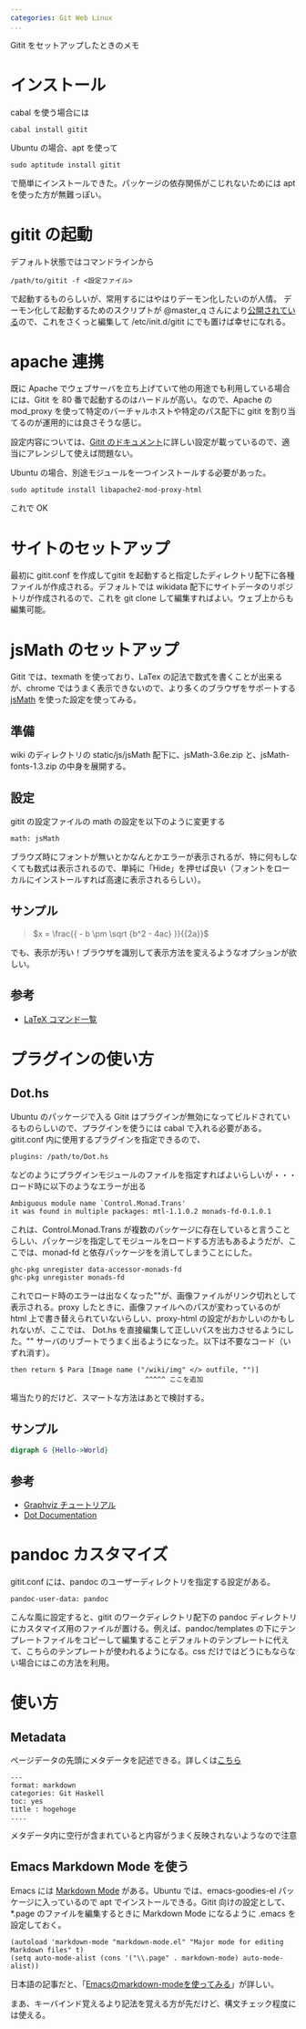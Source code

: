 ```yaml
---
categories: Git Web Linux
...
```


Gitit をセットアップしたときのメモ

# インストール

cabal を使う場合には

    cabal install gitit

Ubuntu の場合、apt を使って

    sudo aptitude install gitit

で簡単にインストールできた。パッケージの依存関係がこじれないためには apt を使った方が無難っぽい。


# gitit の起動

デフォルト状態ではコマンドラインから

    /path/to/gitit -f <設定ファイル>

で起動するものらしいが、常用するにはやはりデーモン化したいのが人情。
デーモン化して起動するためのスクリプトが @master_q さんにより[公開されている](https://gitorious.org/masterq-docs/masterq-docs/blobs/master/presentations/20110528_qpstudy/gitit_daemon.sh)ので、これをさくっと編集して /etc/init.d/gitit にでも置けば幸せになれる。


# apache 連携
既に Apache でウェブサーバを立ち上げていて他の用途でも利用している場合には、Gitit を 80 番で起動するのはハードルが高い。なので、Apache の mod_proxy を使って特定のバーチャルホストや特定のパス配下に gitit を割り当てるのが運用的には良さそうな感じ。

設定内容については、[Gitit のドキュメント](https://github.com/jgm/gitit)に詳しい設定が載っているので、適当にアレンジして使えば問題ない。

Ubuntu の場合、別途モジュールを一つインストールする必要があった。

    sudo aptitude install libapache2-mod-proxy-html

これで OK


# サイトのセットアップ

最初に gitit.conf を作成してgitit を起動すると指定したディレクトリ配下に各種ファイルが作成される。デフォルトでは wikidata 配下にサイトデータのリポジトリが作成されるので、これを git clone して編集すればよい。ウェブ上からも編集可能。


# jsMath のセットアップ

Gitit では、texmath を使っており、LaTex の記法で数式を書くことが出来るが、chrome ではうまく表示できないので、より多くのブラウザをサポートする [jsMath](http://www.math.union.edu/~dpvc/jsMath/) を使った設定を使ってみる。

## 準備

wiki のディレクトリの static/js/jsMath 配下に、jsMath-3.6e.zip と、jsMath-fonts-1.3.zip の中身を展開する。


## 設定

gitit の設定ファイルの math の設定を以下のように変更する

    math: jsMath

ブラウズ時にフォントが無いとかなんとかエラーが表示されるが、特に何もしなくても数式は表示されるので、単純に「Hide」を押せば良い（フォントをローカルにインストールすれば高速に表示されるらしい）。


## サンプル

> $x = \frac{{ - b \pm \sqrt {b^2 - 4ac} }}{{2a}}$

でも、表示が汚い！ブラウザを識別して表示方法を変えるようなオプションが欲しい。

## 参考

* [LaTeX コマンド一覧](http://www1.kiy.jp/~yoka/LaTeX/latex.html)

# プラグインの使い方

## Dot.hs

Ubuntu のパッケージで入る Gitit はプラグインが無効になってビルドされているものらしいので、プラグインを使うには cabal で入れる必要がある。gitit.conf 内に使用するプラグインを指定できるので、

    plugins: /path/to/Dot.hs

などのようにプラグインモジュールのファイルを指定すればよいらしいが・・・ロード時に以下のようなエラーが出る

    Ambiguous module name `Control.Monad.Trans'
    it was found in multiple packages: mtl-1.1.0.2 monads-fd-0.1.0.1

これは、Control.Monad.Trans が複数のパッケージに存在していると言うことらしい、パッケージを指定してモジュールをロードする方法もあるようだが、ここでは、monad-fd と依存パッケージをを消してしまうことにした。

    ghc-pkg unregister data-accessor-monads-fd
    ghc-pkg unregister monads-fd

これでロード時のエラーは出なくなった""が、画像ファイルがリンク切れとして表示される。proxy したときに、画像ファイルへのパスが変わっているのが html 上で書き替えられていないらしい、proxy-html の設定がおかしいのかもしれないが、ここでは、 Dot.hs を直接編集して正しいパスを出力させるようにした。"" サーバのリブートでうまく出るようになった。以下は不要なコード（いずれ消す）。

    then return $ Para [Image name ("/wiki/img" </> outfile, "")]
                                     ^^^^^ ここを追加

場当たり的だけど、スマートな方法はあとで検討する。

## サンプル

~~~ {.dot name="diagram1"}
digraph G {Hello->World}
~~~

## 参考

* [Graphviz チュートリアル](http://homepage3.nifty.com/kaku-chan/graphviz/index.html)
* [Dot Documentation](http://www.graphviz.org/Documentation.php)

# pandoc カスタマイズ

gitit.conf には、pandoc のユーザーディレクトリを指定する設定がある。

    pandoc-user-data: pandoc

こんな風に設定すると、gitit のワークディレクトリ配下の pandoc ディレクトリにカスタマイズ用のファイルが置ける。例えば、pandoc/templates の下にテンプレートファイルをコピーして編集することデフォルトのテンプレートに代えて、こちらのテンプレートが使われるようになる。css だけではどうにもならない場合にはこの方法を利用。


# 使い方

## Metadata

ページデータの先頭にメタデータを記述できる。詳しくは[こちら](http://gitit.johnmacfarlane.net/README#page-metadata)

    ---
    format: markdown
    categories: Git Haskell
    toc: yes
    title : hogehoge
    ....

メタデータ内に空行が含まれていると内容がうまく反映されないようなので注意


## Emacs Markdown Mode を使う

Emacs には [Markdown Mode](http://jblevins.org/projects/markdown-mode/) がある。Ubuntu では、emacs-goodies-el パッケージに入っているので apt でインストールできる。Gitit 向けの設定として、*.page のファイルを編集するときに Markdown Mode になるように .emacs を設定しておく。

    (autoload 'markdown-mode "markdown-mode.el" "Major mode for editing Markdown files" t)
    (setq auto-mode-alist (cons '("\\.page" . markdown-mode) auto-mode-alist))

日本語の記事だと、「[Emacsのmarkdown-modeを使ってみる](http://blog.s-amemiya.com/development/emacs%E3%81%AEmarkdown-mode%E3%82%92%E4%BD%BF%E3%81%A3%E3%81%A6%E3%81%BF%E3%82%8B/)」が詳しい。

まあ、キーバインド覚えるより記法を覚える方が先だけど、構文チェック程度には使える。

